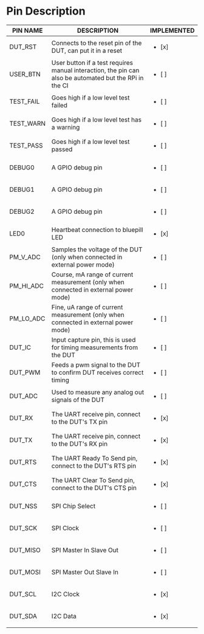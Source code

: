 # Pin Description

PIN NAME  | DESCRIPTION                                                                                            | IMPLEMENTED
----------|--------------------------------------------------------------------------------------------------------|----------------------
DUT_RST   | Connects to the reset pin of the DUT, can put  it in a reset                                           | <ul><li>[x]</li></ul>
USER_BTN  | User button if a test requires manual interaction, the pin can also be automated but the RPi in the CI | <ul><li>[ ]</li></ul>
TEST_FAIL | Goes high if a low level test failed                                                                   | <ul><li>[ ]</li></ul>
TEST_WARN | Goes high if a low level test has a warning                                                            | <ul><li>[ ]</li></ul>
TEST_PASS | Goes high if a low level test passed                                                                   | <ul><li>[ ]</li></ul>
DEBUG0    | A GPIO debug pin                                                                                       | <ul><li>[ ]</li></ul>
DEBUG1    | A GPIO debug pin                                                                                       | <ul><li>[ ]</li></ul>
DEBUG2    | A GPIO debug pin                                                                                       | <ul><li>[ ]</li></ul>
LED0      | Heartbeat connection to bluepill LED                                                                   | <ul><li>[x]</li></ul>
PM_V_ADC  | Samples the voltage of the DUT (only when connected in external power mode)                            | <ul><li>[ ]</li></ul>
PM_HI_ADC | Course, mA range of current measurement (only when connected in external power mode)                   | <ul><li>[ ]</li></ul>
PM_LO_ADC | Fine, uA range of current measurement  (only when connected in external power mode)                    | <ul><li>[ ]</li></ul>
DUT_IC    | Input capture pin, this is used for timing measurements from the DUT                                   | <ul><li>[ ]</li></ul>
DUT_PWM   | Feeds a pwm signal to the DUT to confirm DUT receives correct timing                                   | <ul><li>[ ]</li></ul>
DUT_ADC   | Used to measure any analog out signals of the DUT                                                      | <ul><li>[ ]</li></ul>
DUT_RX    | The UART receive pin, connect to the DUT's TX pin                                                      | <ul><li>[x]</li></ul>
DUT_TX    | The UART receive pin, connect to the DUT's RX pin                                                      | <ul><li>[x]</li></ul>
DUT_RTS   | The UART Ready To Send pin, connect to the DUT's RTS pin                                               | <ul><li>[x]</li></ul>
DUT_CTS   | The UART Clear To Send pin, connect to the DUT's CTS pin                                               | <ul><li>[x]</li></ul>
DUT_NSS   | SPI Chip Select                                                                                        | <ul><li>[ ]</li></ul>
DUT_SCK   | SPI Clock                                                                                              | <ul><li>[ ]</li></ul>
DUT_MISO  | SPI Master In Slave Out                                                                                | <ul><li>[ ]</li></ul>
DUT_MOSI  | SPI Master Out Slave In                                                                                | <ul><li>[ ]</li></ul>
DUT_SCL   | I2C Clock                                                                                              | <ul><li>[x]</li></ul>
DUT_SDA   | I2C Data                                                                                               | <ul><li>[x]</li></ul>
